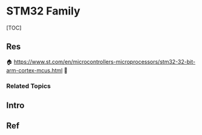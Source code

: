 # STM32 Family

[TOC]



## Res
🏠 https://www.st.com/en/microcontrollers-microprocessors/stm32-32-bit-arm-cortex-mcus.html
🚧 


### Related Topics



## Intro



## Ref
